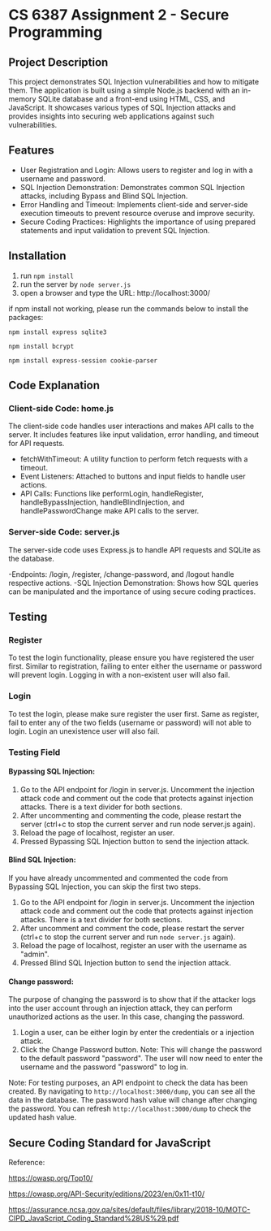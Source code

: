 # CS 6387 Assignment 2 - Secure Programming
## Project Description
This project demonstrates SQL Injection vulnerabilities and how to mitigate them. The application is built using a simple Node.js backend with an in-memory SQLite database and a front-end using HTML, CSS, and JavaScript. It showcases various types of SQL Injection attacks and provides insights into securing web applications against such vulnerabilities.

## Features
- User Registration and Login: Allows users to register and log in with a username and password.
- SQL Injection Demonstration: Demonstrates common SQL Injection attacks, including Bypass and Blind SQL Injection.
- Error Handling and Timeout: Implements client-side and server-side execution timeouts to prevent resource overuse and improve security.
- Secure Coding Practices: Highlights the importance of using prepared statements and input validation to prevent SQL Injection.

## Installation
1. run `npm install`
2. run the server by `node server.js`
3. open a browser and type the URL: http://localhost:3000/

if npm install not working, please run the commands below to install the packages:

`npm install express sqlite3`

`npm install bcrypt`

`npm install express-session cookie-parser`

## Code Explanation
### Client-side Code: home.js
The client-side code handles user interactions and makes API calls to the server. It includes features like input validation, error handling, and timeout for API requests.

- fetchWithTimeout: A utility function to perform fetch requests with a timeout.
- Event Listeners: Attached to buttons and input fields to handle user actions.
- API Calls: Functions like performLogin, handleRegister, handleBypassInjection, handleBlindInjection, and handlePasswordChange make API calls to the server.

### Server-side Code: server.js
The server-side code uses Express.js to handle API requests and SQLite as the database.

-Endpoints: /login, /register, /change-password, and /logout handle respective actions.
-SQL Injection Demonstration: Shows how SQL queries can be manipulated and the importance of using secure coding practices.

## Testing
### Register
To test the login functionality, please ensure you have registered the user first. Similar to registration, failing to enter either the username or password will prevent login. Logging in with a non-existent user will also fail.

### Login
To test the login, please make sure register the user first. Same as register, fail to enter any of the two fields (username or password) will not able to login. Login an unexistence user will also fail.

### Testing Field
#### Bypassing SQL Injection: 
1. Go to the API endpoint for /login in server.js. Uncomment the injection attack code and comment out the code that protects against injection attacks. There is a text divider for both sections. 
2. After uncommenting and commenting the code, please restart the server (ctrl+c to stop the current server and run node server.js again).
3. Reload the page of localhost, register an user.
4. Pressed Bypassing SQL Injection button to send the injection attack.

#### Blind SQL Injection:
If you have already uncommented and commented the code from Bypassing SQL Injection, you can skip the first two steps.
1. Go to the API endpoint for /login in server.js. Uncomment the injection attack code and comment out the code that protects against injection attacks. There is a text divider for both sections. 
2. After uncomment and comment the code, please restart the server (ctrl+c to stop the current server and run `node server.js` again). 
3. Reload the page of localhost, register an user with the username as "admin".
4. Pressed Blind SQL Injection button to send the injection attack.

#### Change password:
The purpose of changing the password is to show that if the attacker logs into the user account through an injection attack, they can perform unauthorized actions as the user. In this case, changing the password.
1. Login a user, can be either login by enter the credentials or a injection attack.
2. Click the Change Password button. Note: This will change the password to the default password "password". The user will now need to enter the username and the password "password" to log in.

Note: For testing purposes, an API endpoint to check the data has been created. By navigating to `http://localhost:3000/dump`, you can see all the data in the database. The password hash value will change after changing the password. You can refresh `http://localhost:3000/dump` to check the updated hash value.

## Secure Coding Standard for JavaScript
Reference:

https://owasp.org/Top10/

https://owasp.org/API-Security/editions/2023/en/0x11-t10/

https://assurance.ncsa.gov.qa/sites/default/files/library/2018-10/MOTC-CIPD_JavaScript_Coding_Standard%28US%29.pdf





